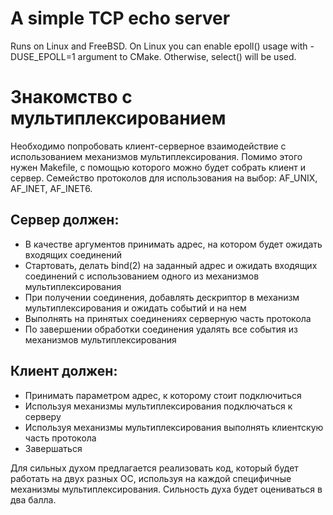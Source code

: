 # A simple TCP echo server
Runs on Linux and FreeBSD. On Linux you can enable epoll() usage with -DUSE_EPOLL=1 argument to CMake. Otherwise, select() will be used.

# Знакомство с мультиплексированием

Необходимо попробовать клиент-серверное взаимодействие с использованием механизмов мультиплексирования.
Помимо этого нужен Makefile, с помощью которого можно будет собрать клиент и сервер.
Семейство протоколов для использования на выбор: AF_UNIX, AF_INET, AF_INET6.

## Сервер должен:
 * В качестве аргументов принимать адрес, на котором будет ожидать входящих соединений
 * Стартовать, делать bind(2) на заданный адрес и ожидать входящих соединений с использованием одного из механизмов мультиплексирования
 * При получении соединения, добавлять дескриптор в механизм мультиплексирования и ожидать событий и на нем
 * Выполнять на принятых соединениях серверную часть протокола
 * По завершении обработки соединения удалять все события из механизмов мультиплексирования

## Клиент должен:
 * Принимать параметром адрес, к которому стоит подключиться
 * Используя механизмы мультиплексирования подключаться к серверу
 * Используя механизмы мультиплексирования выполнять клиентскую часть протокола
 * Завершаться

Для сильных духом предлагается реализовать код, который будет работать на двух разных ОС, используя на каждой специфичные механизмы мультиплексирования.
Сильность духа будет оцениваться в два балла.
